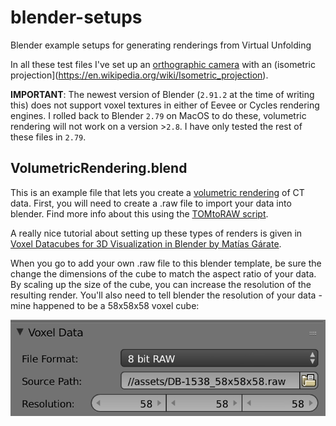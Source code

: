 # blender-setups
Blender example setups for generating renderings from Virtual Unfolding

In all these test files I've set up an [orthographic camera](https://en.wikipedia.org/wiki/Orthographic_projection) with an (isometric projection](https://en.wikipedia.org/wiki/Isometric_projection).

**IMPORTANT**: The newest version of Blender (`2.91.2` at the time of writing this) does not support voxel textures in either of Eevee or Cycles rendering engines.  I rolled back to Blender `2.79` on MacOS to do these, volumetric rendering will not work on a version >`2.8`.  I have only tested the rest of these files in `2.79`.

## VolumetricRendering.blend

This is an example file that lets you create a [volumetric rendering](https://docs.blender.org/manual/de/2.79/render/blender_render/materials/special_effects/volume.html) of CT data.  First, you will need to create a .raw file to import your data into blender.  Find more info about this using the [TOMtoRAW script](https://github.com/UnlockingHistory/virtual-unfolding/tree/main/src/visualization#tom_to_raw).

A really nice tutorial about setting up these types of renders is given in [Voxel Datacubes for 3D Visualization in Blender by Matías Gárate](https://iopscience.iop.org/article/10.1088/1538-3873/129/975/058010#paspaa4f5bs4).

When you go to add your own .raw file to this blender template, be sure the change the dimensions of the cube to match the aspect ratio of your data.  By scaling up the size of the cube, you can increase the resolution of the resulting render.  You'll also need to tell blender the resolution of your data - mine happened to be a 58x58x58 voxel cube:

![blender voxel data resolution ui](docs/rawres.png)


